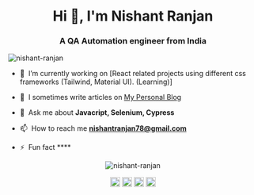 <h1 align="center">Hi 👋, I'm Nishant Ranjan</h1>
<h3 align="center">A QA Automation engineer from India</h3>
<p align="left"> <img src="https://komarev.com/ghpvc/?username=nishant-ranjan28" alt="nishant-ranjan" /> </p>

- 🔭 &nbsp;I’m currently working on [React related projects using different css frameworks (Tailwind, Material UI). (Learning)]

- 📝 &nbsp;I sometimes write articles on [ My Personal Blog](https://master--nishant-ranjan-2811.netlify.app)

- 💬 &nbsp;Ask me about **Javacript, Selenium, Cypress**

- 📫 &nbsp;How to reach me **nishantranjan78@gmail.com**

- ⚡ &nbsp;Fun fact ****

<p align="center"> <img src="https://github-readme-stats.vercel.app/api?username=nishant-ranjan28&show_icons=true" alt="nishant-ranjan" /> </p>

<p align="center">
<a href="https://dev.to/nishu_2811" target="blank"><img align="center" src="https://cdn.jsdelivr.net/npm/simple-icons@3.0.1/icons/dev-dot-to.svg" alt="akhilgautam" height="20" width="20" /></a>
<a href="https://www.linkedin.com/in/n-ishant" target="blank"><img align="center" src="https://cdn.jsdelivr.net/npm/simple-icons@3.0.1/icons/linkedin.svg" alt="akhil-gautam" height="20" width="20" /></a>
<a href="https://stackoverflow.com/users/3584287/nishu2811" target="blank"><img align="center" src="https://cdn.jsdelivr.net/npm/simple-icons@3.0.1/icons/stackoverflow.svg" alt="8063484" height="20" width="20" /></a>
<a href="https://medium.com/@nishantranjan78" target="blank"><img align="center" src="https://cdn.jsdelivr.net/npm/simple-icons@3.0.1/icons/medium.svg" alt="@nishantranjan78" height="20" width="20" /></a>
</p>
